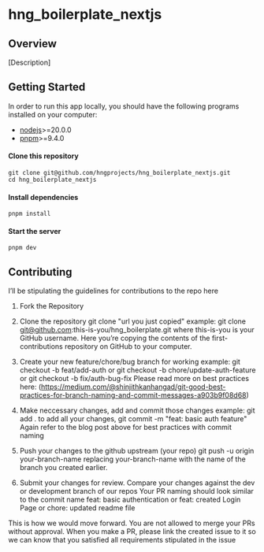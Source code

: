 # hng_boilerplate_nextjs

## Overview

[Description]

## Getting Started

In order to run this app locally, you should have the following programs installed on your computer:

- [nodejs](https://nodejs.org/)>=20.0.0
- [pnpm](https://yarnpkg.com/)>=9.4.0

#### Clone this repository

```
git clone git@github.com/hngprojects/hng_boilerplate_nextjs.git
cd hng_boilerplate_nextjs
```

#### Install dependencies

```
pnpm install
```

#### Start the server

```
pnpm dev
```

## Contributing

I’ll be stipulating the guidelines for contributions to the repo here
1. Fork the Repository

2. Clone the repository
git clone "url you just copied"
example: git clone git@github.com:this-is-you/hng_boilerplate.git
where this-is-you is your GitHub username. Here you’re copying the contents of the first-contributions repository on GitHub to your computer.

3. Create your new feature/chore/bug branch for working
example: git checkout -b feat/add-auth or git checkout -b chore/update-auth-feature or git checkout -b fix/auth-bug-fix
Please read more on best practices here:
(https://medium.com/@shinjithkanhangad/git-good-best-practices-for-branch-naming-and-commit-messages-a903b9f08d68)

4. Make neccessary changes, add and commit those changes
example: git add . to add all your changes,
git commit -m "feat: basic auth feature"
Again refer to the blog post above for best practices with commit naming

5. Push your changes to the github upstream (your repo)
git push -u origin your-branch-name
replacing your-branch-name with the name of the branch you created earlier.

6. Submit your changes for review. Compare your changes against the dev or development branch of our repos
Your PR naming should look similar to the commit name
feat: basic authentication or feat: created Login Page or chore: updated readme file


This is how we would move forward.
You are not allowed to merge your PRs without approval. When you make a PR, please link the created issue to it so we can know that you satisfied all requirements stipulated in the issue
